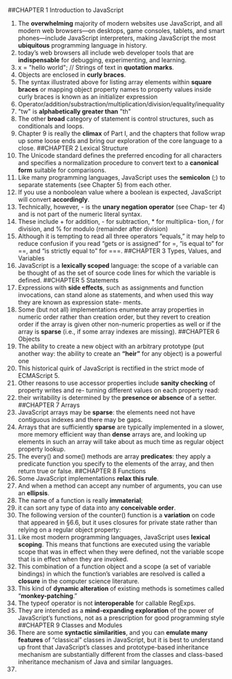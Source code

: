 ##CHAPTER 1 Introduction to JavaScript
1. The __overwhelming__ majority of modern websites use JavaScript, and all modern web browsers—on desktops, game consoles, tablets, and smart phones—include JavaScript interpreters, making JavaScript the most __ubiquitous__ programming language in history.
2. today’s web browsers all include web developer tools that are __indispensable__ for debugging, experimenting, and learning.
3. x = "hello world"; // Strings of text in __quotation marks__.
4. Objects are enclosed in __curly braces__.
5. The syntax illustrated above for listing array elements within __square braces__ or mapping object property names to property values inside curly braces is known as an initializer expression
6. Operator/addition/substraction/multiplication/division/equality/inequality
7. "tw" is __alphabetically greater than__ "th"
8. The other __broad__ category of statement is control structures, such as conditionals and loops.
9. Chapter 9 is really the __climax__ of Part I, and the chapters that follow wrap up some loose ends and bring our exploration of the core language to a close.
##CHAPTER 2 Lexical Structure
1. The Unicode standard defines the preferred encoding for all characters and specifies a normalization procedure to convert text to a __canonical form__ suitable for comparisons.
2. Like many programming languages, JavaScript uses the __semicolon__ (;) to separate statements (see Chapter 5) from each other.
3. If you use a nonboolean value where a boolean is expected, JavaScript will convert __accordingly__.
4. Technically, however, - is the __unary negation operator__ (see Chap- ter 4) and is not part of the numeric literal syntax.
5. These include + for addition, - for subtraction, * for multiplica- tion, / for division, and % for modulo (remainder after division)
6. Although it is tempting to read all three operators “equals,” it may help to reduce confusion if you read “gets or is assigned” for =, “is equal to” for ==, and “is strictly equal to” for ===.
##CHAPTER 3 Types, Values, and Variables
1. JavaScript is a __lexically scoped__ language: the scope of a variable can be thought of as the set of source code lines for which the variable is defined.
##CHAPTER 5 Statements
1. Expressions with __side effects__, such as assignments and function invocations, can stand alone as statements, and when used this way they are known as expression state- ments.
2. Some (but not all) implementations enumerate array properties in numeric order rather than creation order, but they revert to creation order if the array is given other non-numeric properties as well or if the array is __sparse__ (i.e., if some array indexes are missing).
##CHAPTER 6 Objects
1. The ability to create a new object with an arbitrary prototype (put another way: the ability to create an __“heir”__ for any object) is a powerful one
2. This historical quirk of JavaScript is rectified in the strict mode of ECMAScript 5.
3. Other reasons to use accessor properties include __sanity checking__ of property writes and re- turning different values on each property read:
4. their writability is determined by the __presence or absence__ of a setter.
##CHAPTER 7 Arrays
1. JavaScript arrays may be __sparse__: the elements need not have contiguous indexes and there may be gaps.
2. Arrays that are sufficiently __sparse__ are typically implemented in a slower, more memory efficient way than __dense__ arrays are, and looking up elements in such an array will take about as much time as regular object property lookup.
3. The every() and some() methods are array __predicates__: they apply a predicate function you specify to the elements of the array, and then return true or false.
##CHAPTER 8 Functions
1. Some JavaScript implementations __relax this rule__.
2. And when a method can accept any number of arguments, you can use an __ellipsis__.
3. The name of a function is really __immaterial__;
4. it can sort any type of data into any __conceivable order__.
5. The following version of the counter() function is a __variation__ on code that appeared in §6.6, but it uses closures for private state rather than relying on a regular object property:
6. Like most modern programming languages, JavaScript uses __lexical scoping__. This means that functions are executed using the variable scope that was in effect when they were defined, not the variable scope that is in effect when they are invoked.
7. This combination of a function object and a scope (a set of variable bindings) in which the function’s variables are resolved is called a __closure__ in the computer science literature.
8. This kind of __dynamic alteration__ of existing methods is sometimes called “__monkey-patching__.”
9. The typeof operator is not __interoperable__ for callable RegExps. 
10. They are intended as a __mind-expanding exploration__ of the power of JavaScript’s functions, not as a prescription for good programming style
##CHAPTER 9 Classes and Modules
1. There are some __syntactic similarities__, and you can __emulate many features__ of “classical” classes in JavaScript, but it is best to understand up front that JavaScript’s classes and prototype-based inheritance mechanism are substantially different from the classes and class-based inheritance mechanism of Java and similar languages.
2. 


